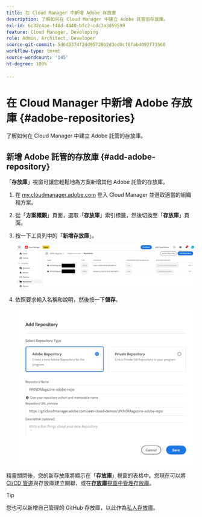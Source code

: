 ```yaml
---
title: 在 Cloud Manager 中新增 Adob​​e 存放庫
description: 了解如何在 Cloud Manager 中建立 Adob​​e 託管的存放庫。
exl-id: 6c32c4ae-f48d-4440-bfc2-cdc1a3d59599
feature: Cloud Manager, Developing
role: Admin, Architect, Developer
source-git-commit: 5d6d3374f2dd95728b2d3ed0cf6fab4092f73568
workflow-type: tm+mt
source-wordcount: '145'
ht-degree: 100%

---
```


# 在 Cloud Manager 中新增 Adob&#x200B;&#x200B;e 存放庫 {#adobe-repositories}

了解如何在 Cloud Manager 中建立 Adob&#x200B;&#x200B;e 託管的存放庫。

## 新增 Adob&#x200B;&#x200B;e 託管的存放庫 {#add-adobe-repository}

「**存放庫**」視窗可讓您輕鬆地為方案新增其他 Adob&#x200B;&#x200B;e 託管的存放庫。

1. 在 [my.cloudmanager.adobe.com](https://my.cloudmanager.adobe.com/) 登入 Cloud Manager 並選取適當的組織和方案。

1. 從「**方案概觀**」頁面，選取「**存放庫**」索引標籤，然後切換至「**存放庫**」頁面。

1. 按一下工具列中的「**新增存放庫**」。

   ![新增存放庫按鈕](assets/add-repository.png)

1. 依照要求輸入名稱和說明，然後按一下&#x200B;**儲存**。

   ![新增存放庫對話框](assets/add-adobe-repository.png)

精靈關閉後，您的新存放庫將顯示在「**存放庫**」視窗的表格中。您現在可以將 [CI/CD 管道](/help/implementing/cloud-manager/configuring-pipelines/introduction-ci-cd-pipelines.md)與存放庫建立關聯，或在&#x200B;[**存放庫**&#x200B;視窗中管理存放庫](managing-repositories.md)。

>[!TIP]
>
>您也可以新增自己管理的 GitHub 存放庫，以此作為[私人存放庫](private-repositories.md)。
